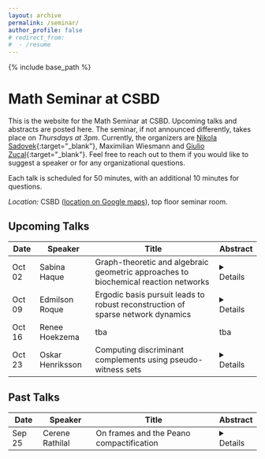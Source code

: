 ```yaml
---
layout: archive
permalink: /seminar/
author_profile: false
# redirect_from:
#  - /resume
---
```


{% include base_path %}

Math Seminar at CSBD
======

This is the website for the Math Seminar at CSBD. Upcoming talks and abstracts are posted here. The seminar, if not announced differently, takes place on *Thursdays at 3pm*. Currently, the organizers are [Nikola Sadovek](https://sites.google.com/view/nikola-sadovek){:target="_blank"}, Maximilian Wiesmann and [Giulio Zucal](https://sites.google.com/view/giulio-zucal/home-page){:target="_blank"}. Feel free to reach out to them if you would like to suggest a speaker or for any organizational questions.

Each talk is scheduled for 50 minutes, with an additional 10 minutes for questions.

*Location:* CSBD ([location on Google maps](https://maps.app.goo.gl/fs93agptKavkdyiG8)), top floor seminar room.


## Upcoming Talks 

| Date | Speaker | Title | Abstract |
| ---- | ------- | ----- | -------- | 
| Oct 02 | Sabina Haque | Graph-theoretic and algebraic geometric approaches to biochemical reaction networks | <details> Under mass-action kinetics, systems of biochemical reactions are modeled by chemical reaction networks (CRNs), a class of graphs that gives rise to polynomial dynamical systems. Approaches in this field include chemical reaction network theory and the more recent linear framework. In this talk, I will focus primarily on the linear framework, a graph-theoretic approach to timescale separation in biochemical systems. I will discuss a graph-theoretic construction within the framework that mimics what would happen if a single parameter in a graph is taken to infinity, producing what we call an asymptotic graph. I consider how properties of the asymptotic graph, such as its steady states, serve as an appropriate representation for a linear framework graph in this limit. I also speculate on some extensions of this construction beyond the scope of the linear framework to parameter identifiability and the steady state varieties of CRNs, suggesting areas for future work at the intersection of graph theory, algebraic geometry, and dynamical systems. </details> |
| Oct 09 | Edmilson Roque | Ergodic basis pursuit leads to robust reconstruction of sparse network dynamics | <details> Networks of coupled dynamical systems are successful models in diverse fields of science, ranging from physics to neuroscience. The network interaction structure impacts the dynamics; in fact, many malfunctions are associated with disorders in the network structure. Yet, typically, we cannot measure the interaction structure; we only have access to multivariate time series of nodes’ states. This led to considerable effort in reconstructing the network from multivariate data. This reconstruction problem is ill-posed for large networks, leading to the reconstruction of false network structures. In this talk, I will present an approach that uses the network dynamics’ statistical properties to ensure the exact reconstruction of weakly coupled sparse networks. Moreover, this approach exhibits robustness against noise. I will illustrate its reconstruction power using experimental multivariate time series data obtained from optoelectronic networks. </details> |
| Oct 16 | Renee Hoekzema | tba | tba |
| Oct 23 | Oskar Henriksson | Computing discriminant complements using pseudo-witness sets | <details> A key object for understanding a parametrized polynomial system is the discriminant variety, which divides the parameter space into regions of constant qualitative and quantitative properties of the solution sets. However, a common challenge in the study of discriminant varieties is that many methods rely on having access to explicit equations, which in general requires solving a costly implicitization problem. In this work, we present a new approach for finding sample points in all connected components of the complement of discriminant varieties, which combines the recent Hypersurfaces.jl package with the framework of pseudo-witness sets in a way that allows us to circumvent the need for symbolic elimination. This is joint work in progress with Paul Breiding, John Cobb, Aviva Englander, Nayda Farnsworth, Jon Hauenstein, David Johnson, Jordy Garcia, and Deepak Mundayur. </details> |


## Past Talks


| Date | Speaker | Title | Abstract |
| ---- | ------- | ----- | -------- | 
| Sep 25 | Cerene Rathilal | On frames and the Peano compactification | <details> This talk will provide an introduction to pointfree topology and have a focus on some recent work on compactifications of frames. In [Curtis (1980): Hyperspaces of Noncompact Metric Spaces], Curtis introduced the concept of a locally non-separating remainder in order to study the hyperspace of a non-compact space $X$. Using the property of a locally non-separating remainder, Curtis established the conditions under which a Peano compactification of a connected space $X$ would exist. In this talk, we will present the analog of the concept of locally non-separating sets, in frames. We will discuss properties of sublocales, after which we define a locally non-separating sublocale and conclude by providing a generalisation for a special case of Curtis’s result. </details> |